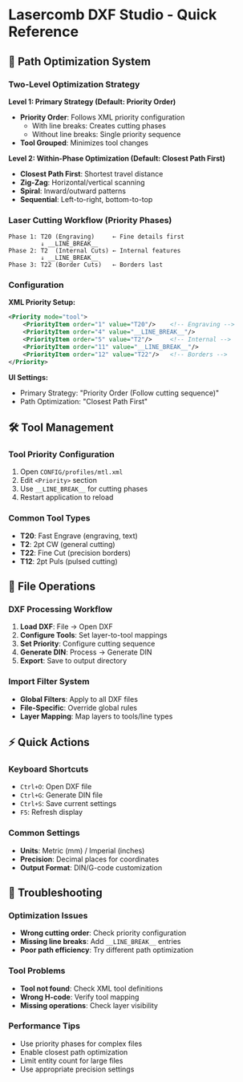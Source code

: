 # Lasercomb DXF Studio - Quick Reference

## 🎯 Path Optimization System

### Two-Level Optimization Strategy

**Level 1: Primary Strategy (Default: Priority Order)**
- **Priority Order**: Follows XML priority configuration
  - With line breaks: Creates cutting phases
  - Without line breaks: Single priority sequence
- **Tool Grouped**: Minimizes tool changes

**Level 2: Within-Phase Optimization (Default: Closest Path First)**
- **Closest Path First**: Shortest travel distance
- **Zig-Zag**: Horizontal/vertical scanning
- **Spiral**: Inward/outward patterns
- **Sequential**: Left-to-right, bottom-to-top

### Laser Cutting Workflow (Priority Phases)

```
Phase 1: T20 (Engraving)     ← Fine details first
         ↓ __LINE_BREAK__
Phase 2: T2  (Internal Cuts) ← Internal features
         ↓ __LINE_BREAK__  
Phase 3: T22 (Border Cuts)   ← Borders last
```

### Configuration

**XML Priority Setup:**
```xml
<Priority mode="tool">
    <PriorityItem order="1" value="T20"/>    <!-- Engraving -->
    <PriorityItem order="4" value="__LINE_BREAK__"/>
    <PriorityItem order="5" value="T2"/>     <!-- Internal -->
    <PriorityItem order="11" value="__LINE_BREAK__"/>
    <PriorityItem order="12" value="T22"/>   <!-- Borders -->
</Priority>
```

**UI Settings:**
- Primary Strategy: "Priority Order (Follow cutting sequence)"
- Path Optimization: "Closest Path First"

## 🛠️ Tool Management

### Tool Priority Configuration
1. Open `CONFIG/profiles/mtl.xml`
2. Edit `<Priority>` section
3. Use `__LINE_BREAK__` for cutting phases
4. Restart application to reload

### Common Tool Types
- **T20**: Fast Engrave (engraving, text)
- **T2**: 2pt CW (general cutting)
- **T22**: Fine Cut (precision borders)
- **T12**: 2pt Puls (pulsed cutting)

## 📁 File Operations

### DXF Processing Workflow
1. **Load DXF**: File → Open DXF
2. **Configure Tools**: Set layer-to-tool mappings
3. **Set Priority**: Configure cutting sequence
4. **Generate DIN**: Process → Generate DIN
5. **Export**: Save to output directory

### Import Filter System
- **Global Filters**: Apply to all DXF files
- **File-Specific**: Override global rules
- **Layer Mapping**: Map layers to tools/line types

## ⚡ Quick Actions

### Keyboard Shortcuts
- `Ctrl+O`: Open DXF file
- `Ctrl+G`: Generate DIN file
- `Ctrl+S`: Save current settings
- `F5`: Refresh display

### Common Settings
- **Units**: Metric (mm) / Imperial (inches)
- **Precision**: Decimal places for coordinates
- **Output Format**: DIN/G-code customization

## 🔧 Troubleshooting

### Optimization Issues
- **Wrong cutting order**: Check priority configuration
- **Missing line breaks**: Add `__LINE_BREAK__` entries
- **Poor path efficiency**: Try different path optimization

### Tool Problems
- **Tool not found**: Check XML tool definitions
- **Wrong H-code**: Verify tool mapping
- **Missing operations**: Check layer visibility

### Performance Tips
- Use priority phases for complex files
- Enable closest path optimization
- Limit entity count for large files
- Use appropriate precision settings
